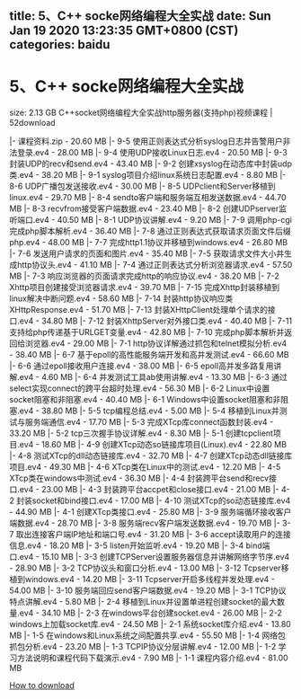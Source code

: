 
title: 5、C++ socke网络编程大全实战
date: Sun Jan 19 2020 13:23:35 GMT+0800 (CST)    
categories: baidu
---

# 5、C++ socke网络编程大全实战
size: 2.13 GB
 C++socket网络编程大全实战http服务器(支持php)视频课程 | 52download
 
|- 课程资料.zip - 20.60 MB
|- 9-5 使用正则表达式分析syslog日志并告警用户非法登录.ev4 - 28.00 MB
|- 9-4 使用UDP接收Linux日志.ev4 - 20.50 MB
|- 9-3 封装UDP的recv和send.ev4 - 43.40 MB
|- 9-2 创建xsyslog在动态库中封装udp类.ev4 - 38.20 MB
|- 9-1 syslog项目介绍linux系统日志配置.ev4 - 8.80 MB
|- 8-6 UDP广播包发送接收.ev4 - 30.00 MB
|- 8-5 UDPclient和Server移植到linux.ev4 - 29.70 MB
|- 8-4 sendto客户端和服务端互相发送数据.ev4 - 44.70 MB
|- 8-3 recvfrom接受客户端数据.ev4 - 23.40 MB
|- 8-2 创建UDPserver监听端口.ev4 - 40.50 MB
|- 8-1 UDP协议讲解.ev4 - 9.20 MB
|- 7-9 调用php-cgi完成php脚本解析.ev4 - 36.40 MB
|- 7-8 通过正则表达式获取请求页面文件后缀php.ev4 - 48.00 MB
|- 7-7 完成http1.1协议并移植到windows.ev4 - 26.80 MB
|- 7-6 发送用户请求的页面和图片.ev4 - 35.40 MB
|- 7-5 获取请求文件大小并生成http协议头.ev4 - 41.10 MB
|- 7-4 通过正则表达式分析浏览器请求.ev4 - 57.50 MB
|- 7-3 响应浏览器的页面请求完成http的响应协议.ev4 - 38.20 MB
|- 7-2 Xhttp项目创建接受浏览器请求.ev4 - 39.70 MB
|- 7-15 完成Xhttp封装移植到linux解决中断问题.ev4 - 58.60 MB
|- 7-14 封装http协议响应类XHttpResponse.ev4 - 51.70 MB
|- 7-13 封装XHttpClient处理单个请求的接口.ev4 - 34.80 MB
|- 7-12 封装XhttpServer对外接口类.ev4 - 40.40 MB
|- 7-11 支持给php传递基于URLGET变量.ev4 - 42.80 MB
|- 7-10 完成php脚本解析并返回给浏览器.ev4 - 29.00 MB
|- 7-1 http协议详解通过抓包和telnet模拟分析.ev4 - 38.40 MB
|- 6-7 基于epoll的高性能服务端开发和高并发测试.ev4 - 66.60 MB
|- 6-6 通过epoll接收用户连接.ev4 - 38.00 MB
|- 6-5 epoll高并发多路复用讲解.ev4 - 4.60 MB
|- 6-4 并发测试工具ab使用讲解.ev4 - 13.30 MB
|- 6-3 通过select实现connect的跨平台超时处理.ev4 - 56.30 MB
|- 6-2 Linux中设置socket阻塞和非阻塞.ev4 - 40.40 MB
|- 6-1 Windows中设置socket阻塞和非阻塞.ev4 - 38.80 MB
|- 5-5 tcp编程总结.ev4 - 5.00 MB
|- 5-4 移植到Linux并测试与服务端通信.ev4 - 17.70 MB
|- 5-3 完成XTcp库connect函数封装.ev4 - 33.20 MB
|- 5-2 tcp三次握手协议详解.ev4 - 8.30 MB
|- 5-1 创建tcpclient项目.ev4 - 18.60 MB
|- 4-9 创建XTcp动态so链接库项目(Linux).ev4 - 22.80 MB
|- 4-8 测试XTcp的dll动态链接库.ev4 - 32.70 MB
|- 4-7 创建XTcp动态dll链接库项目.ev4 - 49.30 MB
|- 4-6 XTcp类在Linux中的测试.ev4 - 12.20 MB
|- 4-5 XTcp类在windows中测试.ev4 - 36.30 MB
|- 4-4 封装跨平台send和recv接口.ev4 - 23.00 MB
|- 4-3 封装跨平台accpet和close接口.ev4 - 21.00 MB
|- 4-2 封装socket和bind接口.ev4 - 17.00 MB
|- 4-10 测试XTcp的so动态链接库.ev4 - 44.90 MB
|- 4-1 创建XTcp类接口.ev4 - 25.80 MB
|- 3-9 服务端循环接收客户端数据.ev4 - 28.70 MB
|- 3-8 服务端recv客户端发送数据.ev4 - 19.70 MB
|- 3-7 取出连接客户端IP地址和端口号.ev4 - 31.20 MB
|- 3-6 accept读取用户的连接信息.ev4 - 18.20 MB
|- 3-5 listen开始监听.ev4 - 19.20 MB
|- 3-4 bind端口.ev4 - 15.10 MB
|- 3-3 创建TCPServer设置服务器信息并讲解网络字节序.ev4 - 28.90 MB
|- 3-2 TCP协议头和窗口分析.ev4 - 13.00 MB
|- 3-12 Tcpserver移植到windows.ev4 - 14.20 MB
|- 3-11 Tcpserver开启多线程并发处理.ev4 - 54.00 MB
|- 3-10 服务端回应send客户端数据.ev4 - 19.20 MB
|- 3-1 TCP协议特点讲解.ev4 - 5.80 MB
|- 2-4 移植到Linux并设置单进程创建socket的最大数量.ev4 - 34.10 MB
|- 2-3 在windows平台创建socket.ev4 - 26.00 MB
|- 2-2 windows上加载socket库.ev4 - 24.50 MB
|- 2-1 系统socket库介绍.ev4 - 13.80 MB
|- 1-5 在windows和Linux系统之间配置共享.ev4 - 55.50 MB
|- 1-4 网络包抓包分析.ev4 - 23.20 MB
|- 1-3 TCPIP协议分层讲解.ev4 - 12.00 MB
|- 1-2 学习方法说明和课程代码下载演示.ev4 - 7.90 MB
|- 1-1 课程内容介绍.ev4 - 81.00 MB

[How to download](https://bpcam.bemobtrk.com/go/2ceec3aa-1ca2-46d6-b9ff-aaa5c184517c?jno=611)
